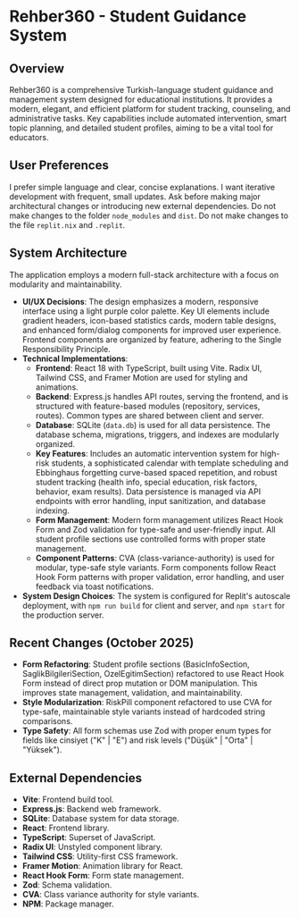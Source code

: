 # Rehber360 - Student Guidance System

## Overview
Rehber360 is a comprehensive Turkish-language student guidance and management system designed for educational institutions. It provides a modern, elegant, and efficient platform for student tracking, counseling, and administrative tasks. Key capabilities include automated intervention, smart topic planning, and detailed student profiles, aiming to be a vital tool for educators.

## User Preferences
I prefer simple language and clear, concise explanations. I want iterative development with frequent, small updates. Ask before making major architectural changes or introducing new external dependencies. Do not make changes to the folder `node_modules` and `dist`. Do not make changes to the file `replit.nix` and `.replit`.

## System Architecture
The application employs a modern full-stack architecture with a focus on modularity and maintainability.

- **UI/UX Decisions**: The design emphasizes a modern, responsive interface using a light purple color palette. Key UI elements include gradient headers, icon-based statistics cards, modern table designs, and enhanced form/dialog components for improved user experience. Frontend components are organized by feature, adhering to the Single Responsibility Principle.
- **Technical Implementations**:
    - **Frontend**: React 18 with TypeScript, built using Vite. Radix UI, Tailwind CSS, and Framer Motion are used for styling and animations.
    - **Backend**: Express.js handles API routes, serving the frontend, and is structured with feature-based modules (repository, services, routes). Common types are shared between client and server.
    - **Database**: SQLite (`data.db`) is used for all data persistence. The database schema, migrations, triggers, and indexes are modularly organized.
    - **Key Features**: Includes an automatic intervention system for high-risk students, a sophisticated calendar with template scheduling and Ebbinghaus forgetting curve-based spaced repetition, and robust student tracking (health info, special education, risk factors, behavior, exam results). Data persistence is managed via API endpoints with error handling, input sanitization, and database indexing.
    - **Form Management**: Modern form management utilizes React Hook Form and Zod validation for type-safe and user-friendly input. All student profile sections use controlled forms with proper state management.
    - **Component Patterns**: CVA (class-variance-authority) is used for modular, type-safe style variants. Form components follow React Hook Form patterns with proper validation, error handling, and user feedback via toast notifications.
- **System Design Choices**: The system is configured for Replit's autoscale deployment, with `npm run build` for client and server, and `npm start` for the production server.

## Recent Changes (October 2025)
- **Form Refactoring**: Student profile sections (BasicInfoSection, SaglikBilgileriSection, OzelEgitimSection) refactored to use React Hook Form instead of direct prop mutation or DOM manipulation. This improves state management, validation, and maintainability.
- **Style Modularization**: RiskPill component refactored to use CVA for type-safe, maintainable style variants instead of hardcoded string comparisons.
- **Type Safety**: All form schemas use Zod with proper enum types for fields like cinsiyet ("K" | "E") and risk levels ("Düşük" | "Orta" | "Yüksek").

## External Dependencies
- **Vite**: Frontend build tool.
- **Express.js**: Backend web framework.
- **SQLite**: Database system for data storage.
- **React**: Frontend library.
- **TypeScript**: Superset of JavaScript.
- **Radix UI**: Unstyled component library.
- **Tailwind CSS**: Utility-first CSS framework.
- **Framer Motion**: Animation library for React.
- **React Hook Form**: Form state management.
- **Zod**: Schema validation.
- **CVA**: Class variance authority for style variants.
- **NPM**: Package manager.
